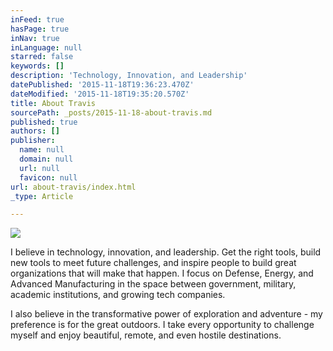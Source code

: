 ```yaml
---
inFeed: true
hasPage: true
inNav: true
inLanguage: null
starred: false
keywords: []
description: 'Technology, Innovation, and Leadership'
datePublished: '2015-11-18T19:36:23.470Z'
dateModified: '2015-11-18T19:35:20.570Z'
title: About Travis
sourcePath: _posts/2015-11-18-about-travis.md
published: true
authors: []
publisher:
  name: null
  domain: null
  url: null
  favicon: null
url: about-travis/index.html
_type: Article

---
```

![](https://the-grid-user-content.s3-us-west-2.amazonaws.com/b3e47711-a018-42bc-af2a-441eeeff6bcf.jpg)

I believe in technology, innovation, and leadership. 
Get the right tools, build new tools to meet future challenges, and inspire people to build great organizations that will make that happen. I focus on Defense, Energy, and Advanced Manufacturing in the space between government, military, academic institutions, and growing tech companies. 

I also believe in the transformative power of exploration and adventure - my preference is for the great outdoors. I take every opportunity to challenge myself and enjoy beautiful, remote, and even hostile destinations.